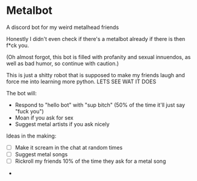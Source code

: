 # Metalbot
A discord bot for my weird metalhead friends

Honestly I didn't even check if there's a metalbot already if there is then f*ck you.

(Oh almost forgot, this bot is filled with profanity and sexual innuendos, as well as bad humor, so continue with caution.)

This is just a shitty robot that is supposed to make my friends laugh and force me into learning more python. LETS SEE WAT IT DOES

The bot will:

+ Respond to "hello bot" with "sup bitch" (50% of the time it'll just say "fuck you")
+ Moan if you ask for sex
+ Suggest metal artists if you ask nicely

Ideas in the making:

+ [ ] Make it scream in the chat at random times
+ [ ] Suggest metal songs
+ [ ] Rickroll my friends 10% of the time they ask for a metal song
+ 
